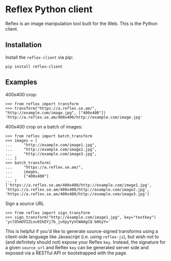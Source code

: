 # Reflex Python client

Reflex is an image manipulation tool built for the Web. This is the Python client.

## Installation

Install the `reflex-client` via pip:

`pip install reflex-client`

## Examples

400x400 crop:

```
>>> from reflex import transform
>>> transform("https://a.reflex.se.am/", "http://example.com/image.jpg", ["400x400"])
'http://a.reflex.se.am/400x400/http://example.com/image.jpg'
```

400x400 crop on a batch of images:

```
>>> from reflex import batch_transform
>>> images = [
...     "http://example.com/image1.jpg",
...     "http://example.com/image2.jpg",
...     "http://example.com/image3.jpg",
... ]
>>> batch_transform(
...     "https://a.reflex.se.am/",
...     images,
...     ["400x400"]
... )
['https://a.reflex.se.am/400x400/http://example.com/image1.jpg', 'https://a.reflex.se.am/400x400/http://example.com/image2.jpg', 'https://a.reflex.se.am/400x400/http://example.com/image3.jpg']
```

Sign a source URL

```
>>> from reflex import sign_transform
>>> sign_transform("http://example.com/image1.jpg", key="testkey")
'yclO5mOVIZLnvOIkEYj7b_jvXpyYyVCWAAgCQ-b0GyY='
```

This is helpful if you'd like to generate source-signed transforms using a client-side language like Javascript (i.e. using `reflex-js`), but wish not to (and definitely should not) expose your Reflex `key`. Instead, the signature for a given `source_url` and Reflex `key` can be generated server side and exposed via a RESTful API or bootstrapped with the page.